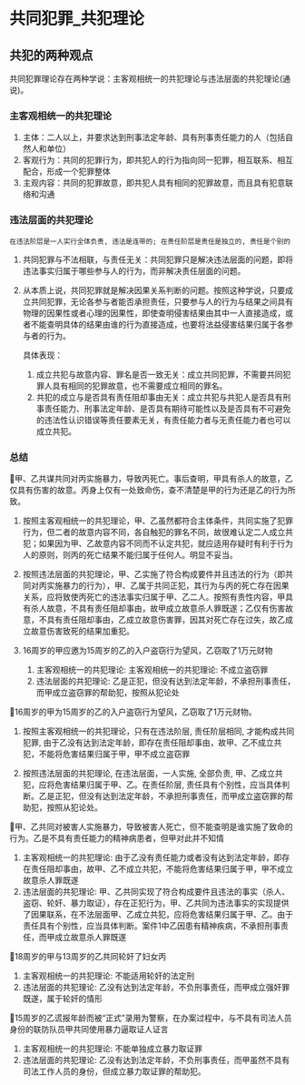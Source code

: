 # 共同犯罪_共犯理论


## 共犯的两种观点

共同犯罪理论存在两种学说：主客观相统一的共犯理论与违法层面的共犯理论(通说)。

### 主客观相统一的共犯理论

1. 主体：二人以上，并要求达到刑事法定年龄、具有刑事责任能力的人（包括自然人和单位）
2. 客观行为：共同的犯罪行为，即共犯人的行为指向同一犯罪，相互联系、相互配合，形成一个犯罪整体
3. 主观内容：共同的犯罪故意，即共犯人具有相同的犯罪故意，而且具有犯意联络和沟通

### 违法层面的共犯理论

`在违法阶层是一人实行全体负责, 违法是连带的; 在责任阶层是责任是独立的, 责任是个别的`


1. 共同犯罪与不法相联，与责任无关：共同犯罪只是解决违法层面的问题，即将违法事实归属于哪些参与人的行为，而非解决责任层面的问题。

2. 从本质上说，共同犯罪就是解决因果关系判断的问题。按照这种学说，只要成立共同犯罪，无论各参与者能否承担责任，只要参与人的行为与结果之间具有物理的因果性或者心理的因果性，即使查明侵害结果由其中一人直接造成，或者不能查明具体的结果由谁的行为直接造成，也要将法益侵害结果归属于各参与者的行为。
    
    具体表现：

    1. 成立共犯与故意内容、罪名是否一致无关：成立共同犯罪，不需要共同犯罪人具有相同的犯罪故意，也不需要成立相同的罪名。
    2. 共犯的成立与是否具有责任阻却事由无关：成立共犯与共犯人是否具有刑事责任能力、刑事法定年龄、是否具有期待可能性以及是否具有不可避免的违法性认识错误等责任要素无关，有责任能力者与无责任能力者也可以成立共犯。


### 总结

🍐甲、乙共谋共同对丙实施暴力，导致丙死亡。事后查明，甲具有杀人的故意，乙仅具有伤害的故意。丙身上仅有一处致命伤，查不清楚是甲的行为还是乙的行为所致。

1. 按照主客观相统一的共犯理论，甲、乙虽然都符合主体条件，共同实施了犯罪行为，但二者的故意内容不同，各自触犯的罪名不同，故很难认定二人成立共犯；如果因为甲、乙故意内容不同而不认定共犯，就应适用存疑时有利于行为人的原则，则丙的死亡结果不能归属于任何人。明显不妥当。
2. 按照违法层面的共犯理论，甲、乙实施了符合构成要件并且违法的行为（即共同对丙实施暴力的行为），甲、乙属于共同正犯，其行为与丙的死亡存在因果关系，应将致使丙死亡的违法事实归属于甲、乙二人。按照有责性内容，甲具有杀人故意，不具有责任阻却事由，故甲成立故意杀人罪既遂；乙仅有伤害故意，不具有责任阻却事由，乙成立故意伤害罪，因其对死亡存在过失，故乙成立故意伤害致死的结果加重犯。

2. 16周岁的甲应邀为15周岁的乙的入户盗窃行为望风，乙窃取了1万元财物
    1. 主客观相统一的共犯理论: 主客观相统一的共犯理论: 不成立盗窃罪
    2. 违法层面的共犯理论: 乙是正犯，但没有达到法定年龄，不承担刑事责任，而甲成立盗窃罪的帮助犯，按照从犯论处

🍐16周岁的甲为15周岁的乙的入户盗窃行为望风，乙窃取了1万元财物。

1. 按照主客观相统一的共犯理论，只有在违法阶层, 责任阶层相同, 才能构成共同犯罪, 由于乙没有达到法定年龄，即存在责任阻却事由，故甲、乙不成立共犯，不能将危害结果归属于甲，甲不成立盗窃罪

1. 按照违法层面的共犯理论, 在违法层面，一人实施, 全部负责, 甲、乙成立共犯，应将危害结果归属于甲、乙。在责任阶层, 责任具有个别性，应当具体判断。乙是正犯，但没有达到法定年龄，不承担刑事责任，而甲成立盗窃罪的帮助犯，按照从犯论处。


🍐甲、乙共同对被害人实施暴力，导致被害人死亡，但不能查明是谁实施了致命的行为。乙是不具有责任能力的精神病患者，但甲对此并不知情
1. 主客观相统一的共犯理论: 由于乙没有责任能力或者没有达到法定年龄，即存在责任阻却事由，故甲、乙不成立共犯，不能将危害结果归属于甲，甲不成立故意杀人罪既遂
2. 违法层面的共犯理论: 甲、乙共同实现了符合构成要件且违法的事实（杀人、盗窃、轮奸、暴力取证），存在正犯行为，甲、乙共同为违法事实的实现提供了因果联系，在不法层面甲、乙成立共犯，应将危害结果归属于甲、乙。由于责任具有个别性，应当具体判断。案件1中乙因患有精神疾病，不承担刑事责任，而甲成立故意杀人罪既遂


🍐18周岁的甲与13周岁的乙共同轮奸了妇女丙
1. 主客观相统一的共犯理论: 不能适用轮奸的法定刑
2. 违法层面的共犯理论: 乙没有达到法定年龄，不负刑事责任，而甲成立强奸罪既遂，属于轮奸的情形

🍐15周岁的乙谎报年龄而被“正式”录用为警察，在办案过程中，与不具有司法人员身份的联防队员甲共同使用暴力逼取证人证言
1. 主客观相统一的共犯理论: 不能单独成立暴力取证罪
2. 违法层面的共犯理论: 乙没有达到法定年龄，不负刑事责任，而甲虽然不具有司法工作人员的身份，但成立暴力取证罪的帮助犯。


